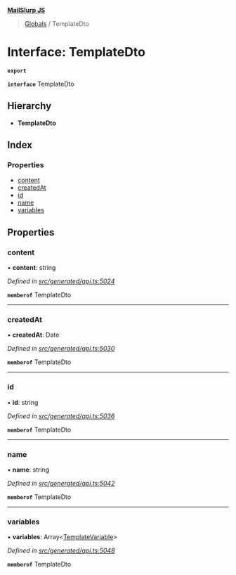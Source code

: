 **[MailSlurp JS](../README.md)**

> [Globals](../README.md) / TemplateDto

# Interface: TemplateDto

**`export`** 

**`interface`** TemplateDto

## Hierarchy

* **TemplateDto**

## Index

### Properties

* [content](templatedto.md#content)
* [createdAt](templatedto.md#createdat)
* [id](templatedto.md#id)
* [name](templatedto.md#name)
* [variables](templatedto.md#variables)

## Properties

### content

•  **content**: string

*Defined in [src/generated/api.ts:5024](https://github.com/mailslurp/mailslurp-client/blob/730b817/src/generated/api.ts#L5024)*

**`memberof`** TemplateDto

___

### createdAt

•  **createdAt**: Date

*Defined in [src/generated/api.ts:5030](https://github.com/mailslurp/mailslurp-client/blob/730b817/src/generated/api.ts#L5030)*

**`memberof`** TemplateDto

___

### id

•  **id**: string

*Defined in [src/generated/api.ts:5036](https://github.com/mailslurp/mailslurp-client/blob/730b817/src/generated/api.ts#L5036)*

**`memberof`** TemplateDto

___

### name

•  **name**: string

*Defined in [src/generated/api.ts:5042](https://github.com/mailslurp/mailslurp-client/blob/730b817/src/generated/api.ts#L5042)*

**`memberof`** TemplateDto

___

### variables

•  **variables**: Array\<[TemplateVariable](../modules/templatevariable.md)>

*Defined in [src/generated/api.ts:5048](https://github.com/mailslurp/mailslurp-client/blob/730b817/src/generated/api.ts#L5048)*

**`memberof`** TemplateDto
